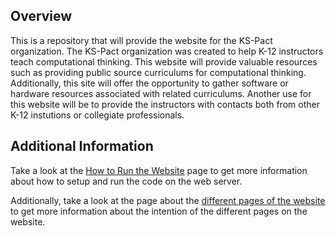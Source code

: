 ## Overview
This is a repository that will provide the website for the KS-Pact organization. The KS-Pact organization was created to help K-12 instructors teach computational thinking. This website will provide valuable resources such as providing public source curriculums for computational thinking. Additionally, this site will offer the opportunity to gather software or hardware resources associated with related curriculums. Another use for this website will be to provide the instructors with contacts both from other K-12 instutions or collegiate professionals.

## Additional Information
Take a look at the [How to Run the Website](https://github.com/jhauserw3241/KSPact-Client/wiki/How-to-Run-the-Website) page to get more information about how to setup and run the code on the web server.

Additionally, take a look at the page about the [different pages of the website](https://github.com/jhauserw3241/KSPact-Client/wiki/Pages) to get more information about the intention of the different pages on the website.

